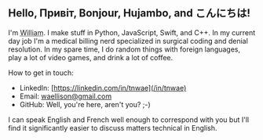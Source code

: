 ## Hello, Привіт, Bonjour, Hujambo, and こんにちは!

I'm <abbr title='he/him/his'>William</abbr>.  I make stuff in Python, JavaScript, Swift, and C++.  In my current
day job I'm a medical billing nerd specialized in surgical coding and denial resolution.  In my spare time, I do
random things with foreign languages, play a lot of video games, and drink a lot of coffee.

How to get in touch:

- LinkedIn: [https://linkedin.com/in/tnwae](/in/tnwae)
- Email: <waellison@gmail.com>
- GitHub: Well, you're here, aren't you? ;-)

I can speak English and French well enough to correspond with you but I'll find it significantly easier to
discuss matters technical in English.
